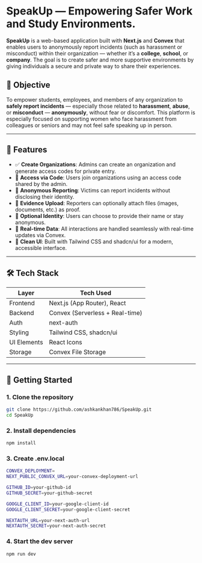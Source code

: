 # SpeakUp — Empowering Safer Work and Study Environments.

**SpeakUp** is a web-based application built with **Next.js** and **Convex** that enables users to anonymously report incidents (such as harassment or misconduct) within their organization — whether it’s a **college**, **school**, or **company**. The goal is to create safer and more supportive environments by giving individuals a secure and private way to share their experiences.

## 🎯 Objective

To empower students, employees, and members of any organization to **safely report incidents** — especially those related to **harassment**, **abuse**, or **misconduct** — **anonymously**, without fear or discomfort. This platform is especially focused on supporting women who face harassment from colleagues or seniors and may not feel safe speaking up in person.

---

## 🧩 Features

- ✅ **Create Organizations**: Admins can create an organization and generate access codes for private entry.
- 🔐 **Access via Code**: Users join organizations using an access code shared by the admin.
- 🙈 **Anonymous Reporting**: Victims can report incidents without disclosing their identity.
- 📎 **Evidence Upload**: Reporters can optionally attach files (images, documents, etc.) as proof.
- 📝 **Optional Identity**: Users can choose to provide their name or stay anonymous.
- 🔄 **Real-time Data**: All interactions are handled seamlessly with real-time updates via Convex.
- 🎨 **Clean UI**: Built with Tailwind CSS and shadcn/ui for a modern, accessible interface.

---

## 🛠️ Tech Stack

| Layer        | Tech Used              |
|--------------|------------------------|
| Frontend     | Next.js (App Router), React |
| Backend      | Convex (Serverless + Real-time) |
| Auth         | next-auth              |
| Styling      | Tailwind CSS, shadcn/ui |
| UI Elements  | React Icons            |
| Storage      | Convex File Storage  |

---


## 🚀 Getting Started

### 1. Clone the repository

```bash
git clone https://github.com/ashkankhan786/SpeakUp.git
cd SpeakUp
```

### 2. Install dependencies
```bash
npm install
```

### 3. Create .env.local
```bash
CONVEX_DEPLOYMENT=
NEXT_PUBLIC_CONVEX_URL=your-convex-deployment-url

GITHUB_ID=your-github-id
GITHUB_SECRET=your-github-secret

GOOGLE_CLIENT_ID=your-google-client-id
GOOGLE_CLIENT_SECRET=your-google-client-secret

NEXTAUTH_URL=your-next-auth-url
NEXTAUTH_SECRET=your-next-auth-secret
```

### 4. Start the dev server
```bash
npm run dev
```
